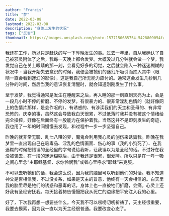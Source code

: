 ```yaml
---
author: "Francis"
title: "梦"
date: 2022-03-08
lastmod: 2022-03-08
description: "身体上发生的状况"
tags: ["反省"]
thumbnail: https://images.unsplash.com/photo-1577150685754-5428809054f4?ixlib=rb-1.2.1&ixid=MnwxMjA3fDB8MHxwaG90by1wYWdlfHx8fGVufDB8fHx8&auto=format&fit=crop&w=870&q=80
---
```


我还在工作，所以只是赶快的写一下昨晚发生的事。过去一年里，自从我确认了自己被邪灵附体了之后，我每一天晚上都会发梦。大概没过几分钟就会做一个梦。我发觉自己在关上眼睛的那一刻，会看见好多的幻觉，之后就会陷入一种迷迷糊糊的状况中 - 当我开始失去意识的时候，我便会被牠们的迷幻所吸引而跌入其中（眼睛一直会看到迷幻的影像），这是我自己所无能力应付的。通常这会发生几秒到几分钟的时间，然后当我的意识恢复清醒时，就会知道刚刚发生了什么事。

至于发梦，我觉得通常是发生在睡醒来之后，再入睡的那一刻直到天亮为止，会是一段几小时不停的折磨、不停的发梦。有很暴力的、很非常淫乱色情的（就好像网上的色情片那样，是会作呕的）、有诱惑的、有涉渎我们的天主和圣母的、有非常恐怖的。庆幸的事，虽然这会导致我白天很累，不过低落时我并没有被这个情绪给完全操控，好像在后面终有一股能力在保护着我。当然这并不是即刻发生的奇迹，我也用了一年的时间慢慢去发现，和过程中一步一步坚强自己。

昨晚的就非常无聊、乱七八糟的梦，魔鬼会利用我心灵的创伤来诱骗我。昨晚在我梦里一直出现自己在吸毒品、淫乱的色情画面、伤心的事（我的小狗死了）、在我迷糊的时候把错误的圣经里的字句说给我听，让我误以为是圣经的话。不过好在我没被骗去，在一段的迷迷糊糊后，由于我还是很累，很爱睡。所以只是在一呼一吸之间心里念“主耶稣基督，求你怜悯我”或者心里呼求”耶稣“来克服。

不可以去听牠们的话，我会这么说，因为我的脑里可以听到他们的对话。我不知道神父是否相信我，不过没关系，如果是天主的旨意，他终有一天会相信的。白天里我的脑里尽是牠们的诱惑和恶毒的话，身体上也一直被牠们折磨，会痛。心灵上还好我有圣经安抚我。每天接着祷告慢慢把我从死亡的边缘把平安注入我的心里。

好了，下次我再想一想要些什么。今天我不可以唠唠叨叨祈祷了，天主经很重要，我要去摸索，因为我一直以为天主经很普通。我要改变心态了。
